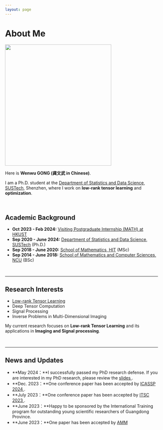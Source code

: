 ```yaml
---
layout: page
---
```


# About Me

<img src="https://GongWenwuu.github.io/images/profile.png" class="floatpic" width="350" height="400">

Here is **Wenwu GONG (龚文武 in Chinese)**.

I am a Ph.D. student at the <a href="https://stat-ds.sustech.edu.cn/"> Department of Statistics and Data Science, SUSTech</a>, Shenzhen, where I work on **low-rank tensor learning** and **optimization**. 

<br>

## Academic Background

- **Oct 2023 - Feb 2024:** <a href="https://gs.sustech.edu.cn/#/common/detail?current_id=8&id=127&article_id=3077"> Visiting Postgraduate Internship (MATH) at HKUST</a> 
- **Sep 2020 - June 2024:** <a href="https://stat-ds.sustech.edu.cn/"> Department of Statistics and Data Science, SUSTech</a> (Ph.D.)
- **Sep 2018 - June 2020:** <a href="http://math.hit.edu.cn/"> School of Mathematics, HIT</a> (MSc)
- **Sep 2014 - June 2018:** <a href="http://smcs.ncu.edu.cn/"> School of Mathematics and Computer Sciences, NCU</a> (BSc)

<br>

---

## Research Interests

- <a href="https://github.com/GongWenwuu/LRTL_Methods_Applications.git"> Low-rank Tensor Learning </a>
- Deep Tensor Computation
- Signal Processing
- Inverse Problems in Multi-Dimensional Imaging

My current research focuses on **Low-rank Tensor Learning** and its applications in **Imaging and Signal processing**. 

<br>

---

## News and Updates

- **May 2024：**I successfully passed my PhD research defense. If you are interested in my PhD research, please review the <a href="https://2024.ieeeicassp.org/"> slides </a>. 
- **Dec. 2023：**One conference paper has been accepted by <a href="https://2024.ieeeicassp.org/"> ICASSP 2024 </a>.
- **July 2023：**One conference paper has been accepted by <a href="https://2023.ieee-itsc.org/"> ITSC 2023 </a>.
- **June 2023：**Happy to be sponsored by the International Training program for outstanding young scientific researchers of Guangdong Province.
- **June 2023：**One paper has been accepted by <a href="https://www.sciencedirect.com/journal/applied-mathematical-modelling"> AMM</a>

<br>
